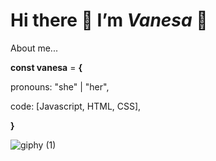 # Hi there :wave: I’m ***Vanesa*** :rainbow:

About me...


**const vanesa** = **{**
  
  pronouns: "she" | "her",
  
  code: [Javascript, HTML, CSS], 
  
**}**

![giphy (1)](https://user-images.githubusercontent.com/118428283/234659541-75eedd54-bf6e-47d1-8928-638bee938726.gif)


<!--
**vanezalazar/vanezalazar** is a ✨ _special_ ✨ repository because its `README.md` (this file) appears on your GitHub profile.

Here are some ideas to get you started:

- 🔭 I’m currently working on ...
- 🌱 I’m currently learning ...
- 👯 I’m looking to collaborate on ...
- 🤔 I’m looking for help with ...
- 💬 Ask me about ...
- 📫 How to reach me: ...
- 😄 Pronouns: ...
- ⚡ Fun fact: ...
-->


